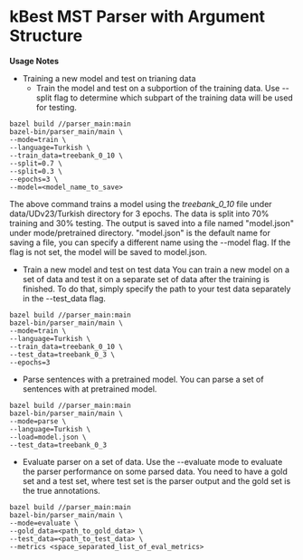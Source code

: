 # kBest MST Parser with Argument Structure

__Usage Notes__

- Training a new model and test on trianing data
  - Train the model and test on a subportion of the training data. Use --split flag to determine which subpart of the training
  data will be used for testing.
```
bazel build //parser_main:main
bazel-bin/parser_main/main \
--mode=train \
--language=Turkish \
--train_data=treebank_0_10 \
--split=0.7 \
--split=0.3 \
--epochs=3 \
--model=<model_name_to_save>
```
The above command trains a model using the *treebank_0_10* file under data/UDv23/Turkish directory for 3 epochs. The data is
split into 70% training and 30% testing. The output is saved into a file named "model.json" under mode/pretrained directory.
"model.json" is the default name for saving a file, you can specify a different name using the --model flag. If the flag is not set, the model will be saved to model.json.


- Train a new model and test on test data
You can train a new model on a set of data and test it on a separate set of data after the training is finished. To do
that, simply specify the path to your test data separately in the --test_data flag.

```
bazel build //parser_main:main
bazel-bin/parser_main/main \
--mode=train \
--language=Turkish \
--train_data=treebank_0_10 \
--test_data=treebank_0_3 \
--epochs=3
```
- Parse sentences with a pretrained model.
You can parse a set of sentences with at pretrained model.

```
bazel build //parser_main:main
bazel-bin/parser_main/main \
--mode=parse \
--language=Turkish \
--load=model.json \
--test_data=treebank_0_3
```
- Evaluate parser on a set of data.
Use the --evaluate mode to evaluate the parser performance on some parsed data.
You need to have a gold set and a test set, where test set is the parser output
and the gold set is the true annotations.
```
bazel build //parser_main:main
bazel-bin/parser_main/main \
--mode=evaluate \
--gold_data=<path_to_gold_data> \
--test_data=<path_to_test_data> \
--metrics <space_separated_list_of_eval_metrics>
```

